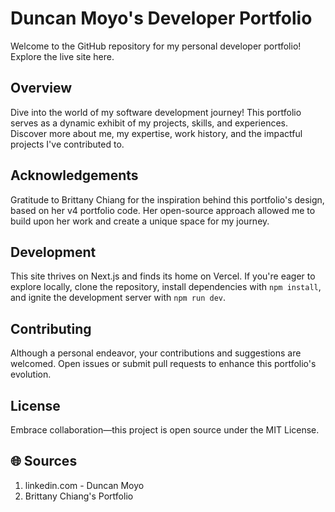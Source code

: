 # Duncan Moyo's Developer Portfolio

Welcome to the GitHub repository for my personal developer portfolio! Explore the live site here.

## Overview

Dive into the world of my software development journey! This portfolio serves as a dynamic exhibit of my projects, skills, and experiences. Discover more about me, my expertise, work history, and the impactful projects I've contributed to.

## Acknowledgements

Gratitude to Brittany Chiang for the inspiration behind this portfolio's design, based on her v4 portfolio code. Her open-source approach allowed me to build upon her work and create a unique space for my journey.

## Development

This site thrives on Next.js and finds its home on Vercel. If you're eager to explore locally, clone the repository, install dependencies with `npm install`, and ignite the development server with `npm run dev`.

## Contributing

Although a personal endeavor, your contributions and suggestions are welcomed. Open issues or submit pull requests to enhance this portfolio's evolution.

## License

Embrace collaboration—this project is open source under the MIT License.

## 🌐 Sources
1. linkedin.com - Duncan Moyo
2. Brittany Chiang's Portfolio
